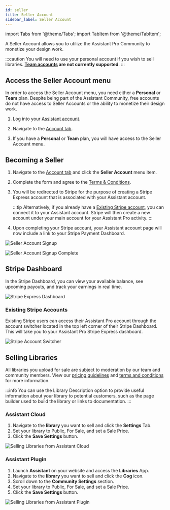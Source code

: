 ```yaml
---
id: seller
title: Seller Account
sidebar_label: Seller Account
---
```


import Tabs from '@theme/Tabs';
import TabItem from '@theme/TabItem';

A Seller Account allows you to utilize the Assistant Pro Community to monetize your design work.

:::caution
You will need to use your personal account if you wish to sell libraries. **[Team accounts](../teams.md) are not currently supported**.
:::

## Access the Seller Account menu

In order to access the Seller Account menu, you need either a **Personal** or **Team** plan. Despite being part of the Assistant Community, free accounts do not have access to Seller Accounts or the ability to monetize their design work.

1. Log into your [Assistant account](https://app.assistant.pro/login).

2. Navigate to the [Account tab](index.md).

3. If you have a **Personal** or **Team** plan, you will have access to the Seller Account menu.

## Becoming a Seller

1. Navigate to the [Account tab](index.md) and click the **Seller Account** menu item.

3. Complete the form and agree to the [Terms & Conditions](https://assistant.pro/seller-terms-conditions/).  

4. You will be redirected to Stripe for the purpose of creating a Stripe Express account that is associated with your Assistant account.

	:::tip
	Alternatively, if you already have a [Existing Stripe account](#existing-stripe-accounts), you can connect it to your Assistant account. Stripe will then create a new account under your main account for your Assistant Pro activity.
	:::

5. Upon completing your Stripe account, your Assistant account page will now include a link to your Stripe Payment Dashboard.

<Tabs>
<TabItem value="signup" label="Sign up" default>

![Seller Account Signup](/img/assistant/account--seller-account--1.jpg)

</TabItem>
<TabItem value="complete" label="Completed">

![Seller Account Signup Complete](/img/assistant/account--seller-account--2.jpg)

</TabItem>
</Tabs>

## Stripe Dashboard

In the Stripe Dashboard, you can view your available balance, see upcoming payouts, and track your earnings in real time.

![Stripe Express Dashboard](/img/assistant/account--seller-account--3.jpg)

### Existing Stripe Accounts

Existing Stripe users can access their Assistant Pro account through the account switcher located in the top left corner of their Stripe Dashboard. This will take you to your Assistant Pro Stripe Express dashboard.

![Stripe Account Switcher](/img/assistant/account--seller-account--4.jpg)

## Selling Libraries

All libraries you upload for sale are subject to moderation by our team and community members. View our [pricing guidelines](https://assistant.pro/seller-pricing-guidelines/) and [terms and conditions](https://assistant.pro/seller-terms-conditions/) for more information.

:::info
You can use the Library Description option to provide useful information about your library to potential customers, such as the page builder used to build the library or links to documentation.
:::

### Assistant Cloud

1. Navigate to the **library** you want to sell and click the **Settings** Tab.
2. Set your library to Public, For Sale, and set a Sale Price.
3. Click the **Save Settings** button.

![Selling Libraries from Assistant Cloud](/img/assistant/account--seller-account--5.jpg)


### Assistant Plugin

1. Launch **Assistant** on your website and access the **Libraries** App.
2. Navigate to the **library** you want to sell and click the **Cog** <i className="fa-solid fa-gear"></i> icon.
3. Scroll down to the **Community Settings** section.
4. Set your library to Public, For Sale, and set a Sale Price.
5. Click the **Save Settings** button.

![Selling Libraries from Assistant Plugin](/img/assistant/account--seller-account--6.jpg)
